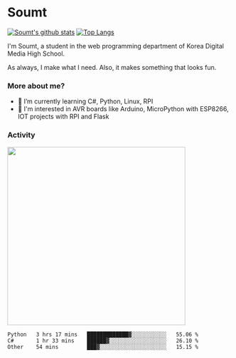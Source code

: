# Soumt
[![Soumt's github stats](https://github-readme-stats.vercel.app/api?username=soumt-r)](https://github.com/anuraghazra/github-readme-stats)
[![Top Langs](https://github-readme-stats.vercel.app/api/top-langs/?username=soumt-r&layout=compact)](https://github.com/anuraghazra/github-readme-stats)

I'm Soumt, a student in the web programming department of Korea Digital Media High School.

As always, I make what I need. Also, it makes something that looks fun.

### More about me?
- 🌱 I’m currently learning C#, Python, Linux, RPI
- :pushpin: I'm interested in AVR boards like Arduino, MicroPython with ESP8266, IOT projects with RPI and Flask


### Activity
<img height="400" img src="https://wakatime.com/share/@soumt_r/0e4d0df5-374b-4c75-8ddb-57d54d739f69.svg"></img>

<!--START_SECTION:waka-->

```text
Python   3 hrs 17 mins   █████████████▓░░░░░░░░░░░   55.06 %
C#       1 hr 33 mins    ██████▓░░░░░░░░░░░░░░░░░░   26.10 %
Other    54 mins         ███▓░░░░░░░░░░░░░░░░░░░░░   15.15 %
```

<!--END_SECTION:waka-->

